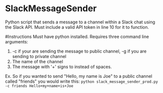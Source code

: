 # SlackMessageSender

Python script that sends a message to a channel within a Slack chat using the Slack API. Must include a valid API token
in line 10 for it to function.

#Instructions
Must have python installed.
Requires three command line arguments:
1. -c if your are sending the message to public channel, -g if you are sending to private channel
2. The name of the channel
3. The message with '+' signs to instead of spaces.

Ex. So if you wanted to send "Hello, my name is Joe" to a public channel called "friends" you would write this:
`python slack_message_sender_prod.py -c friends Hello+my+name+is+Joe`


